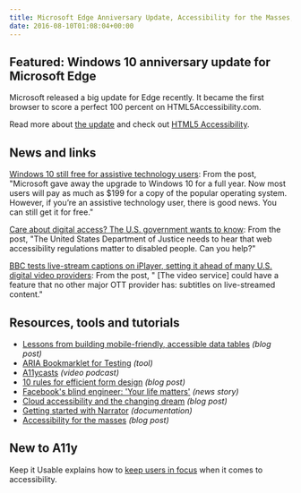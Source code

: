 ```yaml
---
title: Microsoft Edge Anniversary Update, Accessibility for the Masses, Getting Started with Narrator and More
date: 2016-08-10T01:08:04+00:00
---
```


## Featured: Windows 10 anniversary update for Microsoft Edge

Microsoft released a big update for Edge recently. It became the first browser to score a perfect 100 percent on HTML5Accessibility.com.

Read more about [the update](https://blogs.windows.com/windowsexperience/2016/08/04/edge-anniversary-update/) and check out [HTML5 Accessibility](http://html5accessibility.com).

## News and links

[Windows 10 still free for assistive technology users](http://www.interactiveaccessibility.com/news/windows-10-still-free-assistive-technology-users): From the post, "Microsoft gave away the upgrade to Windows 10 for a full year. Now most users will pay as much as $199 for a copy of the popular operating system. However, if you’re an assistive technology user, there is good news. You can still get it for free."

[Care about digital access? The U.S. government wants to know](http://www.lflegal.com/2016/07/web-regs-comment/): From the post, "The United States Department of Justice needs to hear that web accessibility regulations matter to disabled people. Can you help?"

[BBC tests live-stream captions on iPlayer, setting it ahead of many U.S. digital video providers](http://www.fiercecable.com/online-video/bbc-tests-live-stream-captions-iplayer-setting-it-ahead-many-u-s-digital-video): From the post, " \[The video service\] could have a feature that no other major OTT provider has: subtitles on live-streamed content."

## Resources, tools and tutorials

* [Lessons from building mobile-friendly, accessible data tables](https://medium.com/shopify-ux/lessons-from-building-mobile-friendly-accessible-data-tables-1e05c6924eaf) _(blog post)_
* [ARIA Bookmarklet for Testing](http://pauljadam.com/bookmarklets/aria.html) _(tool)_
* [A11ycasts](https://www.youtube.com/watch?v=HtTyRajRuyY) _(video podcast)_
* [10 rules for efficient form design](http://babich.biz/10-rules-for-efficient-form-design/) _(blog post)_
* [Facebook's blind engineer: 'Your life matters'](http://www.cnn.com/videos/cnnmoney/2016/07/29/facebook-blind-engineer-cnnmoney.cnn) _(news story)_
* [Cloud accessibility and the changing dream](http://www.accessiq.org/news/w3c-column/2016/08/cloud-accessibility-and-the-changing-dream) _(blog post)_
* [Getting started with Narrator](https://support.microsoft.com/en-us/help/22798/windows-10-narrator-get-started) _(documentation)_
* [Accessibility for the masses](https://una.im/a11y-for-the-masses/) _(blog post)_

## New to A11y

Keep it Usable explains how to [keep users in focus](http://www.keepitusable.com/blog/?p=3269) when it comes to accessibility.